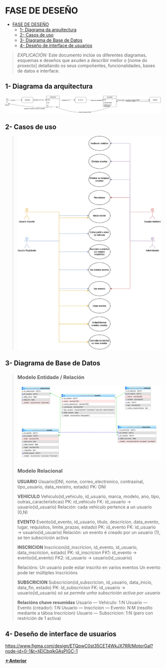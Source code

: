 # FASE DE DESEÑO

- [FASE DE DESEÑO](#fase-de-deseño)
  - [1- Diagrama da arquitectura](#1--diagrama-da-arquitectura)
  - [2- Casos de uso](#2--casos-de-uso)
  - [3- Diagrama de Base de Datos](#3--diagrama-de-base-de-datos)
  - [4- Deseño de interface de usuarios](#4--deseño-de-interface-de-usuarios)

> *EXPLICACIÓN:* Este documento inclúe os diferentes diagramas, esquemas e deseños que axuden a describir mellor o [nome do proxecto] detallando os seus compoñentes, funcionalidades, bases de datos e interface.

## 1- Diagrama da arquitectura

![alt text](../img/Arquitectura(1).png)

## 2- Casos de uso
> ![alt text](<../img/Casos de uso-1.png>)

## 3- Diagrama de Base de Datos

>### Modelo Entidade / Relación
> ![alt text](../img/image.png)
> 
> ### Modelo Relacional
> **USUARIO**
> Usuario(DNI, nome, correo_electronico, contrasinal, tipo_usuario, data_rexistro, estado)
> PK: DNI
> 
> **VEHICULO**
> Vehiculo(id_vehiculo, id_usuario, marca, modelo, ano, tipo, outras_caracteristicas)
> PK: id_vehiculo
> FK: id_usuario → usuario(id_usuario)
> Relación: cada vehículo pertence a un usuario (0,N)
> 
> **EVENTO**
> Evento(id_evento, id_usuario, titulo, descricion, data_evento, lugar, requisitos, limite_prazas, estado)
> PK: id_evento
> FK: id_usuario → usuario(id_usuario)
> Relación: un evento é creado por un usuario (1), se ten subscrición activa
> 
> **INSCRICION**
> Inscricion(id_inscricion, id_evento, id_usuario, data_inscricion, estado)
> PK: id_inscricion
> FK1: id_evento → evento(id_evento)
> FK2: id_usuario → usuario(id_usuario)
> 
> Relacións:
> Un usuario pode estar inscrito en varios eventos
> Un evento pode ter múltiples Inscricións
> 
> **SUBSCRICION**
> Subscricion(id_subscricion, id_usuario, data_inicio, data_fin, estado)
> PK: id_subscricion
> FK: id_usuario → usuario(id_usuario)
> *só se permite unha subscrición activa por usuario*
> 
> **Relacións chave resumidas**
> Usuario — Vehiculo: 1:N
> Usuario — Evento (creador): 1:N
> Usuario — Inscricion — Evento: N:M (resolto mediante a táboa Inscricion)
> Usuario — Subscricion: 1:N (pero con restrición de 1 activa)

## 4- Deseño de interface de usuarios
https://www.figma.com/design/ETQpwC0st35CET4WkJX7RR/MotorGal?node-id=0-1&t=ljElCbqlkGAsPIGC-1
>
[**<-Anterior**](../../README.md)
